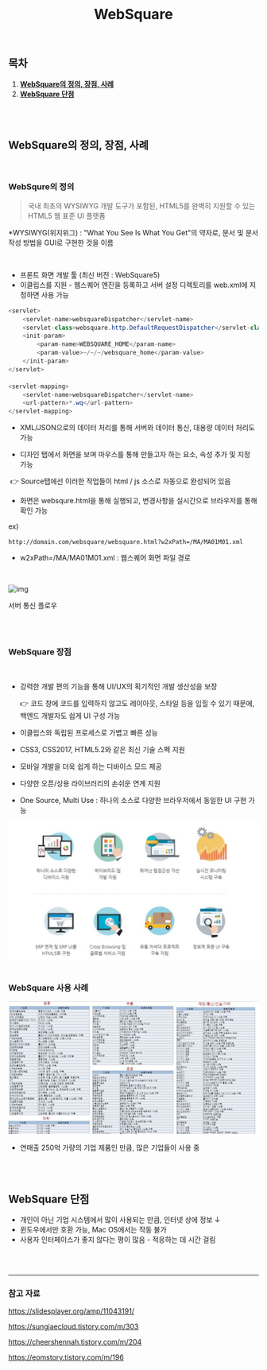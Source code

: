 <div align="center">
	<br />
    <h1>
        WebSquare
    </h1>
    <br />
</div>

## 목차

1. [**WebSquare의 정의, 장점, 사례**](#1)
2. [**WebSquare 단점**](#2)

<br />

<br />

<div id="1"></div>

## WebSquare의 정의, 장점, 사례

<br />

### WebSqure의 정의

> 국내 최초의 WYSIWYG 개발 도구가 포함된, HTML5를 완벽히 지원할 수 있는 HTML5 웹 표준 UI 플랫폼

*WYSIWYG(위지위그) : "What You See Is What You Get"의 약자로, 문서 및 문서 작성 방법을 GUI로 구현한 것을 이름

<br />

- 프론트 화면 개발 툴 (최신 버전 : WebSquare5)
- 이클립스를 지원 - 웹스퀘어 엔진을 등록하고 서버 설정 디렉토리를 web.xml에 지정하면 사용 가능

```java
<servlet>
    <servlet-name>websquareDispatcher</servlet-name>
    <servlet-class>websquare.http.DefaultRequestDispatcher</servlet-class>
    <init-param>
        <param-name>WEBSQUARE_HOME</param-name> 
        <param-value>~/~/~/websquare_home</param-value>
    </init-param>
</servlet>	

<servlet-mapping>
    <servlet-name>websquareDispatcher</servlet-name>
    <url-pattern>*.wq</url-pattern>
</servlet-mapping>
```

- XML/JSON으로의 데이터 처리를 통해 서버와 데이터 통신, 대용량 데이터 처리도 가능

- 디자인 탭에서 화면을 보며 마우스를 통해 만들고자 하는 요소, 속성 추가 및 지정 가능

​	👉 Source탭에선 이러한 작업들이 html / js 소스로 자동으로 완성되어 있음

- 화면은 websqure.html을 통해 실행되고, 변경사항을 실시간으로 브라우저를 통해 확인 가능

ex)

```
http://domain.com/websquare/websquare.html?w2xPath=/MA/MA01M01.xml
```

* w2xPath=/MA/MA01M01.xml : 웹스퀘어 화면 파일 경로

<br />

![img](https://k.kakaocdn.net/dn/mfL2k/btrsrT8iDWE/Jg17n5M3oC9Pm9zR7vDAd0/img.png)

서버 통신 플로우

<br />

<br />

### WebSquare 장점

<br />

- 강력한 개발 편의 기능을 통해 UI/UX의 획기적인 개발 생산성을 보장

  👉 코드 창에 코드를 입력하지 않고도 레이아웃, 스타일 등을 입힐 수 있기 때문에, 백엔드 개발자도 쉽게 UI 구성 가능

- 이클립스와 독립된 프로세스로 가볍고 빠른 성능

- CSS3, CSS2017, HTML5.2와 같은 최신 기술 스펙 지원

- 모바일 개발을 더욱 쉽게 하는 디바이스 모드 제공

- 다양한 오픈/상용 라이브러리의 손쉬운 연계 지원

- One Source, Multi Use : 하나의 소스로 다양한 브라우저에서 동일한 UI 구현 가능

<img src="../images/websquare2.jpg">

<br />

<br />

### WebSquare 사용 사례

<img src="../images/websquare.jpg">

- 연매출 250억 가량의 기업 제품인 만큼, 많은 기업들이 사용 중

<br />

<br />

## WebSquare 단점

- 개인이 아닌 기업 시스템에서 많이 사용되는 만큼, 인터넷 상에 정보 ↓
- 윈도우에서만 호환 가능, Mac OS에서는 작동 불가
- 사용자 인터페이스가 좋지 않다는 평이 많음 - 적응하는 데 시간 걸림



<br />

<br />

---

### 참고 자료

https://slidesplayer.org/amp/11043191/

https://sungjaecloud.tistory.com/m/303

https://cheershennah.tistory.com/m/204

https://eomstory.tistory.com/m/196
